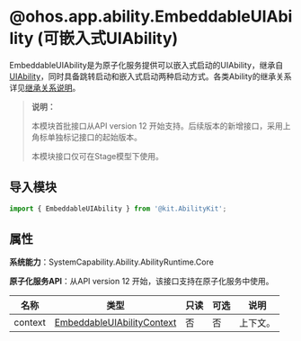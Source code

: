 # @ohos.app.ability.EmbeddableUIAbility (可嵌入式UIAbility)

EmbeddableUIAbility是为原子化服务提供可以嵌入式启动的UIAbility，继承自[UIAbility](js-apis-app-ability-uiAbility.md)，同时具备跳转启动和嵌入式启动两种启动方式。各类Ability的继承关系详见[继承关系说明](./js-apis-app-ability-ability.md#ability的继承关系说明)。

> **说明：**
>
> 本模块首批接口从API version 12 开始支持。后续版本的新增接口，采用上角标单独标记接口的起始版本。
>
> 本模块接口仅可在Stage模型下使用。

## 导入模块

```ts
import { EmbeddableUIAbility } from '@kit.AbilityKit';
```

## 属性

**系统能力**：SystemCapability.Ability.AbilityRuntime.Core

**原子化服务API**：从API version 12 开始，该接口支持在原子化服务中使用。

| 名称 | 类型 | 只读 | 可选 | 说明 |
| -------- | -------- | -------- | -------- | -------- |
| context | [EmbeddableUIAbilityContext](js-apis-inner-application-EmbeddableUIAbilityContext.md) | 否 | 否 | 上下文。 |
